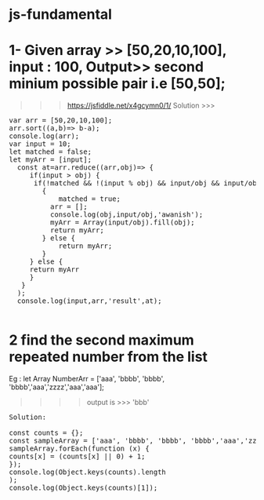 # js-fundamental

# 1- Given  array >> [50,20,10,100], input : 100, Output>> second minium possible pair i.e [50,50];
>>> https://jsfiddle.net/x4gcymn0/1/
Solution >>>
<pre>
var arr = [50,20,10,100];
arr.sort((a,b)=> b-a);
console.log(arr);
var input = 10;
let matched = false;
let myArr = [input];
  const at=arr.reduce((arr,obj)=> {
     if(input > obj) {
      if(!matched && !(input % obj) && input/obj && input/obj !==1)
        {
        	matched = true;
          arr = [];
          console.log(obj,input/obj,'awanish');
          myArr = Array(input/obj).fill(obj);
          return myArr;
        } else {
        	return myArr;
        }
     } else {
     return myArr
     }
   }
  );
  console.log(input,arr,'result',at);
  </pre>

# 2 find the second maximum repeated number from the list
Eg : let Array NumberArr =  ['aaa', 'bbbb', 'bbbb', 'bbbb','aaa','zzzz','aaa','aaa'];

>>>> output is >>> 'bbb'
<pre>
Solution: 

const counts = {};
const sampleArray = ['aaa', 'bbbb', 'bbbb', 'bbbb','aaa','zzzz','aaa','aaa'];
sampleArray.forEach(function (x) { 
counts[x] = (counts[x] || 0) + 1; 
});
console.log(Object.keys(counts).length
);
console.log(Object.keys(counts)[1]);
</pre>


